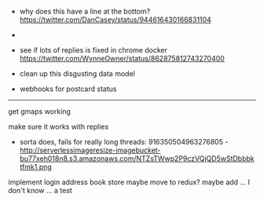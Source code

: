 - why does this have a line at the bottom? https://twitter.com/DanCasey/status/944616430166831104
- 
- see if lots of replies is fixed in chrome docker https://twitter.com/WynneOwner/status/862875812743270400

- clean up this disgusting data model
- webhooks for postcard status

---------

get gmaps working

make sure it works with replies
- sorta does, fails for really long threads: 916350504963276805 - http://serverlessimageresize-imagebucket-bu77xeh018n8.s3.amazonaws.com/NTZsTWwp2P9czVQjQD5wStDbbbktfmk1.png

implement login
address book store
maybe move to redux?
maybe add ... I don't know ... a test
